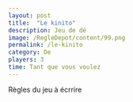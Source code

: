 ```yaml
---
layout: post
title:  "Le kinito"
description: Jeu de dé
image: /RegleDepot/content/99.png
permalink: /le-kinito
category: De
players: 3
time: Tant que vous voulez
---
```

<p>Règles du jeu à écrrire</p>